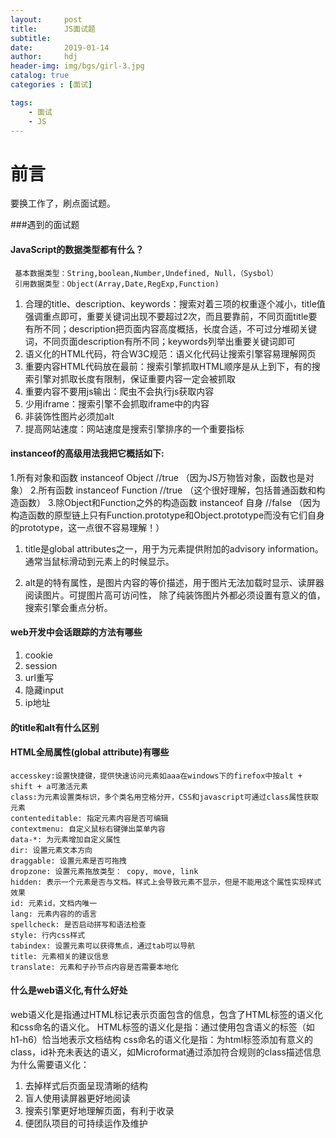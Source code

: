 ```yaml
---
layout:     post
title:      JS面试题
subtitle:   
date:       2019-01-14
author:     hdj
header-img: img/bgs/girl-3.jpg
catalog: true
categories : [面试]

tags:
    - 面试
    - JS
---
```



# 前言

  要换工作了，刷点面试题。

###遇到的面试题

#### JavaScript的数据类型都有什么？

     基本数据类型：String,boolean,Number,Undefined, Null，（Sysbol）
     引用数据类型：Object(Array,Date,RegExp,Function)
 

  1. 合理的title、description、keywords：搜索对着三项的权重逐个减小，title值强调重点即可，重要关键词出现不要超过2次，而且要靠前，不同页面title要有所不同；description把页面内容高度概括，长度合适，不可过分堆砌关键词，不同页面description有所不同；keywords列举出重要关键词即可
  2. 语义化的HTML代码，符合W3C规范：语义化代码让搜索引擎容易理解网页
  3. 重要内容HTML代码放在最前：搜索引擎抓取HTML顺序是从上到下，有的搜索引擎对抓取长度有限制，保证重要内容一定会被抓取
  4. 重要内容不要用js输出：爬虫不会执行js获取内容
  5. 少用iframe：搜索引擎不会抓取iframe中的内容
  6. 非装饰性图片必须加alt
  7. 提高网站速度：网站速度是搜索引擎排序的一个重要指标

####  instanceof的高级用法我把它概括如下:
 1.所有对象和函数 instanceof Object  //true     （因为JS万物皆对象，函数也是对象）
 2.所有函数 instanceof Function  //true      （这个很好理解，包括普通函数和构造函数）
 3.除Object和Function之外的构造函数 instanceof 自身  //false     （因为构造函数的原型链上只有Function.prototype和Object.prototype而没有它们自身的prototype，这一点很不容易理解！）

   1. title是global attributes之一，用于为元素提供附加的advisory information。通常当鼠标滑动到元素上的时候显示。
   
   2. alt是<img>的特有属性，是图片内容的等价描述，用于图片无法加载时显示、读屏器阅读图片。可提图片高可访问性，
      除了纯装饰图片外都必须设置有意义的值，搜索引擎会重点分析。
#### web开发中会话跟踪的方法有哪些

 1. cookie
 2. session
 3. url重写
 4. 隐藏input
 5. ip地址


#### <img>的title和alt有什么区别
#### HTML全局属性(global attribute)有哪些

    accesskey:设置快捷键，提供快速访问元素如aaa在windows下的firefox中按alt + shift + a可激活元素
    class:为元素设置类标识，多个类名用空格分开，CSS和javascript可通过class属性获取元素
    contenteditable: 指定元素内容是否可编辑
    contextmenu: 自定义鼠标右键弹出菜单内容
    data-*: 为元素增加自定义属性
    dir: 设置元素文本方向
    draggable: 设置元素是否可拖拽
    dropzone: 设置元素拖放类型： copy, move, link
    hidden: 表示一个元素是否与文档。样式上会导致元素不显示，但是不能用这个属性实现样式效果
    id: 元素id，文档内唯一
    lang: 元素内容的的语言
    spellcheck: 是否启动拼写和语法检查
    style: 行内css样式
    tabindex: 设置元素可以获得焦点，通过tab可以导航
    title: 元素相关的建议信息
    translate: 元素和子孙节点内容是否需要本地化
#### 什么是web语义化,有什么好处
   web语义化是指通过HTML标记表示页面包含的信息，包含了HTML标签的语义化和css命名的语义化。 HTML标签的语义化是指：通过使用包含语义的标签（如h1-h6）恰当地表示文档结构 css命名的语义化是指：为html标签添加有意义的class，id补充未表达的语义，如Microformat通过添加符合规则的class描述信息 为什么需要语义化：
   
   1. 去掉样式后页面呈现清晰的结构
   2. 盲人使用读屏器更好地阅读
   3. 搜索引擎更好地理解页面，有利于收录
   4. 便团队项目的可持续运作及维护
#### 
